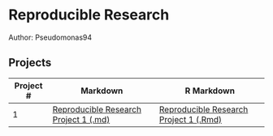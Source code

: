 # Reproducible Research
Author: Pseudomonas94 <br />

## Projects 
Project # | Markdown | R Markdown
--- | --- | ---
1 |  [Reproducible Research Project 1 (.md)](https://github.com/Pseudomonas94/reproducibleresearch/blob/master/Project1/PA1_template.md) | [Reproducible Research Project 1 (.Rmd)](https://github.com/Pseudomonas94/reproducibleresearch/blob/master/Project1/PA1_template.Rmd)
